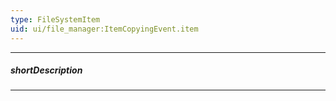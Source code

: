 ```yaml
---
type: FileSystemItem
uid: ui/file_manager:ItemCopyingEvent.item
---
```

---
##### shortDescription
<!-- Description goes here -->

---
<!-- Description goes here -->
